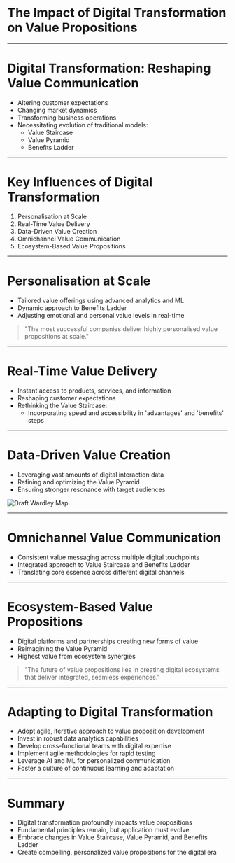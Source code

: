 # The Impact of Digital Transformation on Value Propositions

---

# Digital Transformation: Reshaping Value Communication

- Altering customer expectations
- Changing market dynamics
- Transforming business operations
- Necessitating evolution of traditional models:
  - Value Staircase
  - Value Pyramid
  - Benefits Ladder

---

# Key Influences of Digital Transformation

1. Personalisation at Scale
2. Real-Time Value Delivery
3. Data-Driven Value Creation
4. Omnichannel Value Communication
5. Ecosystem-Based Value Propositions

---

# Personalisation at Scale

- Tailored value offerings using advanced analytics and ML
- Dynamic approach to Benefits Ladder
- Adjusting emotional and personal value levels in real-time

> "The most successful companies deliver highly personalised value propositions at scale."

---

# Real-Time Value Delivery

- Instant access to products, services, and information
- Reshaping customer expectations
- Rethinking the Value Staircase:
  - Incorporating speed and accessibility in 'advantages' and 'benefits' steps

---

# Data-Driven Value Creation

- Leveraging vast amounts of digital interaction data
- Refining and optimizing the Value Pyramid
- Ensuring stronger resonance with target audiences

![Draft Wardley Map](https://images.wardleymaps.ai/map_0b501a68-1b04-45e1-ae18-08d42fedf118.png)

---

# Omnichannel Value Communication

- Consistent value messaging across multiple digital touchpoints
- Integrated approach to Value Staircase and Benefits Ladder
- Translating core essence across different digital channels

---

# Ecosystem-Based Value Propositions

- Digital platforms and partnerships creating new forms of value
- Reimagining the Value Pyramid
- Highest value from ecosystem synergies

> "The future of value propositions lies in creating digital ecosystems that deliver integrated, seamless experiences."

---

# Adapting to Digital Transformation

- Adopt agile, iterative approach to value proposition development
- Invest in robust data analytics capabilities
- Develop cross-functional teams with digital expertise
- Implement agile methodologies for rapid testing
- Leverage AI and ML for personalized communication
- Foster a culture of continuous learning and adaptation

---

# Summary

- Digital transformation profoundly impacts value propositions
- Fundamental principles remain, but application must evolve
- Embrace changes in Value Staircase, Value Pyramid, and Benefits Ladder
- Create compelling, personalized value propositions for the digital era